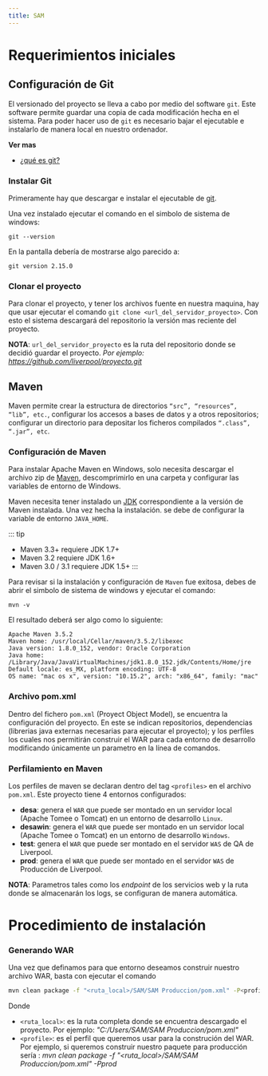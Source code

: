 ```yaml
---
title: SAM 
---
```


# Requerimientos iniciales  

## Configuración de Git
El versionado del proyecto se lleva a cabo por medio del software `git`. Este software permite guardar una copia de cada modificación hecha en el sistema. Para poder hacer uso de `git` es necesario bajar el ejecutable e instalarlo de manera local en nuestro ordenador.

**Ver mas**
* [¿qué es git?](https://es.wikipedia.org/wiki/Git)

### Instalar Git
Primeramente hay que descargar e instalar el ejecutable de [git](https://git-scm.com/download/win).

Una vez instalado ejecutar el comando en el simbolo de sistema de windows:
```
git --version
```
En la pantalla debería de mostrarse algo parecido a: 
```
git version 2.15.0
``` 

### Clonar el proyecto
Para clonar el proyecto, y tener los archivos fuente en nuestra maquina, hay que usar ejecutar el comando `git clone <url_del_servidor_proyecto>`. Con esto el sistema descargará del repositorio la versión mas reciente del proyecto.

**NOTA**: 
`url_del_servidor_proyecto` es la ruta del repositorio donde se decidió guardar el proyecto. *Por ejemplo: https://github.com/liverpool/proyecto.git*

## Maven
Maven permite crear la estructura de directorios `“src”, “resources”, “lib”, etc.`, configurar los accesos a bases de datos y a otros repositorios; configurar un directorio para depositar los ficheros compilados `“.class”, “.jar”, etc`.

### Configuración de Maven
Para instalar Apache Maven en Windows, solo necesita descargar el archivo zip de [Maven](http://maven.apache.org), descomprimirlo en una carpeta y configurar las variables de entorno de Windows.

Maven necesita tener instalado un [JDK](https://www.oracle.com/technetwork/java/javase/downloads/index.html) correspondiente a la versión de Maven instalada. Una vez hecha la instalación. se debe de configurar la variable de entorno `JAVA_HOME`.

::: tip
* Maven 3.3+ requiere JDK 1.7+
* Maven 3.2 requiere JDK 1.6+
* Maven 3.0 / 3.1 requiere JDK 1.5+
:::

Para revisar si la instalación y configuración de `Maven` fue exitosa, debes de abrir el simbolo de sistema de windows y ejecutar el comando:
```
mvn -v
```
El resultado deberá ser algo como lo siguiente:

```
Apache Maven 3.5.2 
Maven home: /usr/local/Cellar/maven/3.5.2/libexec
Java version: 1.8.0_152, vendor: Oracle Corporation
Java home: /Library/Java/JavaVirtualMachines/jdk1.8.0_152.jdk/Contents/Home/jre
Default locale: es_MX, platform encoding: UTF-8
OS name: "mac os x", version: "10.15.2", arch: "x86_64", family: "mac"
```
### Archivo pom.xml
Dentro del fichero `pom.xml` (Proyect Object Model), se encuentra la configuración del proyecto. En este se  indican repositorios, dependencias (librerias java externas necesarias para ejecutar el proyecto); y los perfiles los cuales nos permitirán construir el WAR para cada entorno de desarrollo modificando únicamente un parametro en la línea de comandos.

### Perfilamiento en Maven
Los perfiles de maven se declaran dentro del tag `<profiles>` en el archivo `pom.xml`. Este proyecto tiene 4 entornos configurados:
* **desa**: genera el `WAR` que puede ser montado en un servidor local (Apache Tomee o Tomcat) en un entorno de desarrollo `Linux`.
* **desawin**: genera el `WAR` que puede ser montado en un servidor local (Apache Tomee o Tomcat) en un entorno de desarrollo `Windows`.
* **test**: genera el `WAR` que puede ser montado en el servidor `WAS` de QA de Liverpool. 
* **prod**: genera el `WAR` que puede ser montado en el servidor `WAS` de Producción de Liverpool. 

**NOTA**: Parametros tales como los *endpoint* de los servicios web y la ruta donde se almacenarán los logs, se configuran de manera automática.

# Procedimiento de instalación
### Generando WAR
Una vez que definamos para que entorno deseamos construir nuestro archivo WAR, basta con ejecutar el comando

```bash
mvn clean package -f "<ruta_local>/SAM/SAM Produccion/pom.xml" -P<profile>
```
Donde
* `<ruta_local>`: es la ruta completa donde se encuentra descargado el proyecto. Por ejemplo: *"C:/Users/SAM/SAM Produccion/pom.xml"*
* `<profile>`: es el perfil que queremos usar para la construción del WAR. Por ejemplo, si queremos construir nuestro paquete para producción sería : *mvn clean package -f "<ruta_local>/SAM/SAM Produccion/pom.xml" -Pprod*
